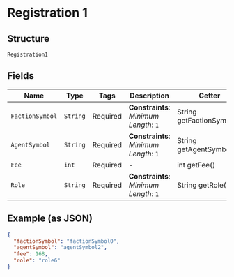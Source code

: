 
# Registration 1

## Structure

`Registration1`

## Fields

| Name | Type | Tags | Description | Getter | Setter |
|  --- | --- | --- | --- | --- | --- |
| `FactionSymbol` | `String` | Required | **Constraints**: *Minimum Length*: `1` | String getFactionSymbol() | setFactionSymbol(String factionSymbol) |
| `AgentSymbol` | `String` | Required | **Constraints**: *Minimum Length*: `1` | String getAgentSymbol() | setAgentSymbol(String agentSymbol) |
| `Fee` | `int` | Required | - | int getFee() | setFee(int fee) |
| `Role` | `String` | Required | **Constraints**: *Minimum Length*: `1` | String getRole() | setRole(String role) |

## Example (as JSON)

```json
{
  "factionSymbol": "factionSymbol0",
  "agentSymbol": "agentSymbol2",
  "fee": 168,
  "role": "role6"
}
```

